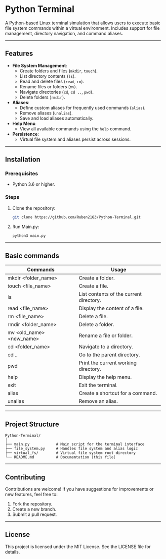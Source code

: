 # **Python Terminal**

A Python-based Linux terminal simulation that allows users to execute basic file system commands within a virtual environment. Includes support for file management, directory navigation, and command aliases.

---

## **Features**
- **File System Management**:
  - Create folders and files (`mkdir`, `touch`).
  - List directory contents (`ls`).
  - Read and delete files (`read`, `rm`).
  - Rename files or folders (`mv`).
  - Navigate directories (`cd`, `cd ..`, `pwd`).
  - Delete folders (`rmdir`).
- **Aliases**:
  - Define custom aliases for frequently used commands (`alias`).
  - Remove aliases (`unalias`).
  - Save and load aliases automatically.
- **Help Menu**:
  - View all available commands using the `help` command.
- **Persistence**:
  - Virtual file system and aliases persist across sessions.

---

## **Installation**

### **Prerequisites**
- Python 3.6 or higher.

### **Steps**
1. Clone the repository:
   ```bash
   git clone https://github.com/Ruben2163/Python-Terminal.git
1. Run Main.py:
   ```bash
   python3 main.py
---
## **Basic commands**

| Commands|Usage|
| -------|------------------ |
| mkdir <folder_name>|Create a folder.|
|touch <file_name>|	Create a file.|
|ls	|List contents of the current directory.|
|read <file_name>	|Display the content of a file.|
|rm <file_name>	|Delete a file.|
|rmdir <folder_name>	|Delete a folder.|
|mv <old_name> <new_name>	|Rename a file or folder.|
|cd <folder_name>	|Navigate to a directory.|
|cd ..	|Go to the parent directory.|
|pwd	|Print the current working directory.|
|help	|Display the help menu.|
|exit	|Exit the terminal.|
|alias <name> <command>	|Create a shortcut for a command.|
|unalias <name>	|Remove an alias.|

---

## **Project Structure**

```plaintext
Python-Terminal/
│
├── main.py            # Main script for the terminal interface
├── file_system.py     # Handles file system and alias logic
├── virtual_fs/        # Virtual file system root directory
└── README.md          # Documentation (this file)
```
---

## **Contributing**

Contributions are welcome! If you have suggestions for improvements or new features, feel free to:

1.    Fork the repository.
2.    Create a new branch.
3.    Submit a pull request.

---

## **License**

This project is licensed under the MIT License. See the LICENSE file for details.





